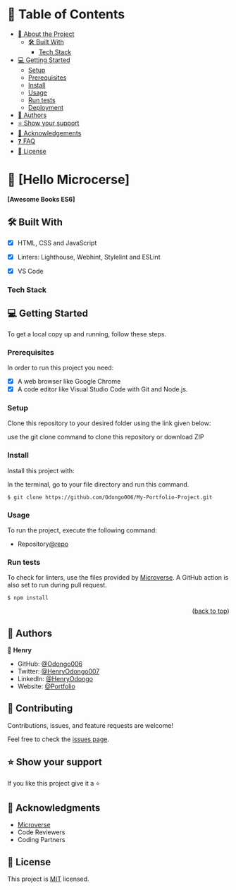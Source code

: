 <!-- TABLE OF CONTENTS -->

# 📗 Table of Contents

- [📖 About the Project](#about-project)
  - [🛠 Built With](#built-with)
    - [Tech Stack](#tech-stack)
- [💻 Getting Started](#getting-started)
  - [Setup](#setup)
  - [Prerequisites](#prerequisites)
  - [Install](#install)
  - [Usage](#usage)
  - [Run tests](#run-tests)
  - [Deployment](#triangular_flag_on_post-deployment)
- [👥 Authors](#authors)
- [⭐️ Show your support](#support)
- [🙏 Acknowledgements](#acknowledgements)
- [❓ FAQ](#faq)
- [📝 License](#license)

<!-- PROJECT DESCRIPTION -->

# 📖 [Hello Microcerse] <a name="about-project"></a>

**[Awesome Books ES6]**

## 🛠 Built With <a name="built-with"></a>
- [x] HTML, CSS and JavaScript
- [x] Linters: Lighthouse, Webhint, Stylelint and ESLint
- [x] VS Code


### Tech Stack <a name="tech-stack"></a>

<!-- GETTING STARTED -->

## 💻 Getting Started <a name="getting-started"></a>

To get a local copy up and running, follow these steps.

### Prerequisites

In order to run this project you need:
- [x] A web browser like Google Chrome
- [x] A code editor like Visual Studio Code with Git and Node.js.

### Setup

Clone this repository to your desired folder using the link given below:

use the git clone command to clone this repository or download ZIP

### Install

Install this project with:

In the terminal, go to your file directory and run this command.

```
$ git clone https://github.com/Odongo006/My-Portfolio-Project.git
```
### Usage

To run the project, execute the following command: 
- Repository[@repo](https://github.com/Odongo006/My-Portfolio-Project)






### Run tests

To check for linters, use the files provided by [Microverse](https://github.com/microverseinc/linters-config). A GitHub action is also set to run during pull request.
```
$ npm install
```


<p align="right">(<a href="#readme-top">back to top</a>)</p>

<!-- AUTHORS -->

## 👥 Authors <a name="authors"></a>

👤 **Henry**

- GitHub: [@Odongo006](https://github.com/Odongo006)
- Twitter: [@HenryOdongo007](https://twitter.com/HenryOdongo007)
- LinkedIn: [@HenryOdongo](https://www.linkedin.com/in/henry-odongo-91b830182/)
- Website: [@Portfolio](https://odongo006.github.io/My-Portfolio-Project/)

<!-- CONTRIBUTING -->

## 🤝 Contributing <a name="contributing "></a>

Contributions, issues, and feature requests are welcome!

Feel free to check the [issues page](https://github.com/Odongo006/issues).


<!-- SUPPORT -->

## ⭐️ Show your support <a name="support"></a>

If you like this project give it a ⭐️


<!-- ACKNOWLEDGEMENTS -->

## 🙏 Acknowledgments <a name="acknowledgements"></a>

- [Microverse](https://www.microverse.org/)
- Code Reviewers
- Coding Partners

<!-- LICENSE -->

## 📝 License <a name="license"></a>

This project is [MIT](./MIT.md) licensed.